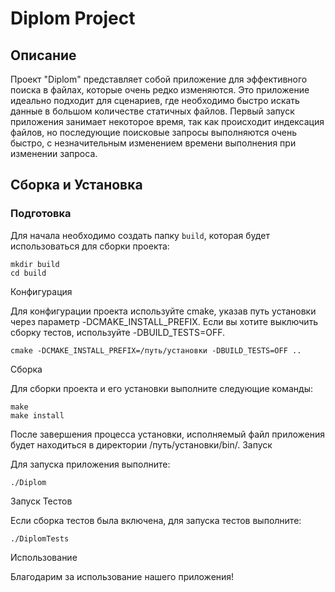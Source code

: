 # Diplom Project

## Описание

Проект "Diplom" представляет собой приложение для эффективного поиска в файлах, которые очень редко изменяются. Это приложение идеально подходит для сценариев, где необходимо быстро искать данные в большом количестве статичных файлов. Первый запуск приложения занимает некоторое время, так как происходит индексация файлов, но последующие поисковые запросы выполняются очень быстро, с незначительным изменением времени выполнения при изменении запроса.

## Сборка и Установка

### Подготовка

Для начала необходимо создать папку `build`, которая будет использоваться для сборки проекта:

```
mkdir build
cd build
```
Конфигурация

Для конфигурации проекта используйте cmake, указав путь установки через параметр -DCMAKE_INSTALL_PREFIX. Если вы хотите выключить сборку тестов, используйте -DBUILD_TESTS=OFF.
```
cmake -DCMAKE_INSTALL_PREFIX=/путь/установки -DBUILD_TESTS=OFF ..
```
Сборка

Для сборки проекта и его установки выполните следующие команды:

```
make
make install
```
После завершения процесса установки, исполняемый файл приложения будет находиться в директории /путь/установки/bin/.
Запуск

Для запуска приложения выполните:

```
./Diplom
```
Запуск Тестов

Если сборка тестов была включена, для запуска тестов выполните:
```
./DiplomTests
```
Использование

Благодарим за использование нашего приложения!


